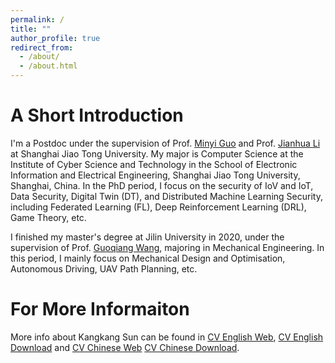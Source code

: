 ```yaml
---
permalink: /
title: ""
author_profile: true
redirect_from: 
  - /about/
  - /about.html
---
```


# A Short Introduction
I'm a Postdoc under the supervision of Prof. [Minyi Guo](https://cs.sjtu.edu.cn/~guo-my/) and Prof. [Jianhua Li](https://infosec.sjtu.edu.cn/TeamDetail.aspx?id=9) at Shanghai Jiao Tong University. My major is Computer Science at the Institute of Cyber Science and Technology in the School of Electronic Information and Electrical Engineering, Shanghai Jiao Tong University, Shanghai, China. In the PhD period, I focus on  the security of IoV and IoT, Data Security, Digital Twin (DT), and Distributed Machine Learning Security, including Federated Learning (FL), Deep Reinforcement Learning (DRL), Game Theory, etc.

I finished my master's degree at Jilin University in 2020, under the supervision of Prof. [Guoqiang Wang](https://teachers.jlu.edu.cn/wgq), majoring in Mechanical Engineering. In this period, I mainly focus on Mechanical Design and Optimisation, Autonomous Driving, UAV Path Planning, etc.


# For More Informaiton

More info about Kangkang Sun can be found in [CV English Web](http://kangkangsun.work/me/resources/Kangkangsun%20CV.pdf), [CV English Download](https://ghproxy.com/github.com/szpsunkk/kangkangsun/blob/master/files/Kangkangsun%20CV.pdf) and [CV Chinese Web](http://kangkangsun.work/me/resources/Kangkangsun%20CV_c.pdf) [CV Chinese Download](https://ghproxy.com/github.com/szpsunkk/kangkangsun/blob/master/files/Kangkangsun%20CV.pdf_c.pdf).
